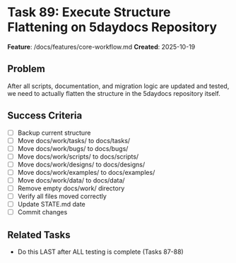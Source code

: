 # Task 89: Execute Structure Flattening on 5daydocs Repository

**Feature**: /docs/features/core-workflow.md
**Created**: 2025-10-19

## Problem
After all scripts, documentation, and migration logic are updated and tested, we need to actually flatten the structure in the 5daydocs repository itself.

## Success Criteria
- [ ] Backup current structure
- [ ] Move docs/work/tasks/ to docs/tasks/
- [ ] Move docs/work/bugs/ to docs/bugs/
- [ ] Move docs/work/scripts/ to docs/scripts/
- [ ] Move docs/work/designs/ to docs/designs/
- [ ] Move docs/work/examples/ to docs/examples/
- [ ] Move docs/work/data/ to docs/data/
- [ ] Remove empty docs/work/ directory
- [ ] Verify all files moved correctly
- [ ] Update STATE.md date
- [ ] Commit changes

## Related Tasks
- Do this LAST after ALL testing is complete (Tasks 87-88)
